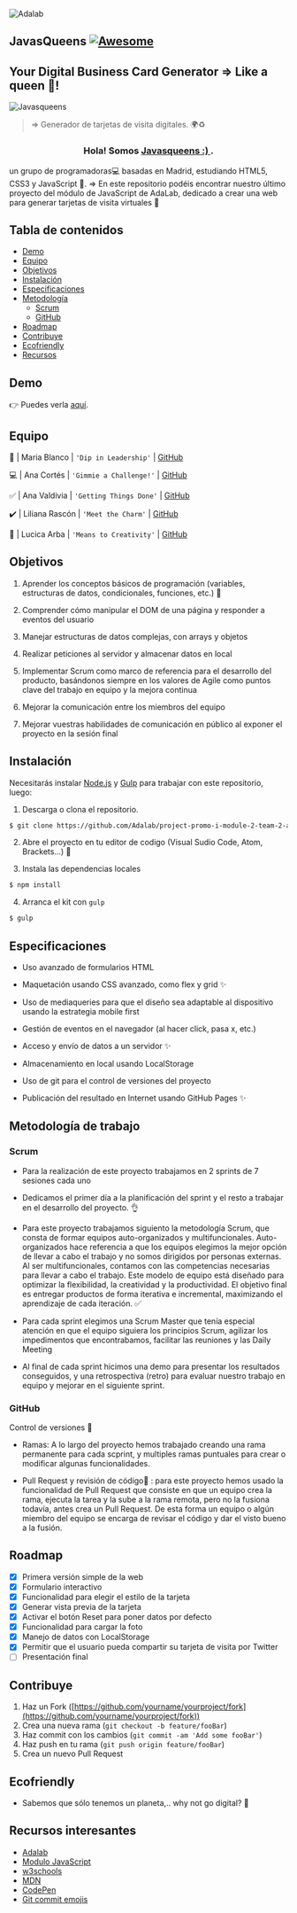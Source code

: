 ![Adalab](https://firebasestorage.googleapis.com/v0/b/gitbook-28427.appspot.com/o/assets%2F-LZZ7_HREMZMUMXiWrCj%2F-LZZ7xHB1bnkIxUrw_Yx%2F-LZZ83Upae8RuHPxHpB8%2Fadalab_brand.png?generation=1551089555419087&alt=media)
## JavasQueens    [![Awesome](https://cdn.rawgit.com/sindresorhus/awesome/d7305f38d29fed78fa85652e3a63e154dd8e8829/media/badge.svg)](https://github.com/sindresorhus/awesome#readme)
## Your Digital Business Card Generator => Like a queen 🔱!

![Javasqueens](https://data.whicdn.com/images/232427054/original.gif)
> => Generador de tarjetas de visita digitales. 🌍♻️

	
<h3 align="center">Hola! Somos <a href="" target="_blank">Javasqueens :)  </a>.</h3>

un grupo de programadoras💻 basadas en Madrid, estudiando HTML5, CSS3 y JavaScript 🚀.
=> En este repositorio podéis encontrar nuestro último proyecto del módulo de JavaScript de AdaLab, dedicado a crear una web para generar tarjetas de visita virtuales 🙌

## Tabla de contenidos
- [Demo](#demo)
- [Equipo](#equipo)
- [Objetivos](#objetivos)
- [Instalación](#instalación)
- [Especificaciones](#especificaciones)
- [Metodología](#metodología-de-trabajo)
    - [Scrum](#scrum)
    - [GitHub](#github)
- [Roadmap](#roadmap)
- [Contribuye](#contribuye)
- [Ecofriendly](#ecofriendly)
- [Recursos](#recursos-interesantes)

## Demo
👉 Puedes verla [aquí](https://www.youtube.com/watch?v=6SG2Mjpv8YE).
## Equipo
🚀 | Maria Blanco | `'Dip in Leadership'` | [GitHub](https://github.com/mablancoalvarez) 

💻 | Ana Cortés | `'Gimmie a Challenge!'` | [GitHub](https://github.com/cortesana)

✅ | Ana Valdivia | `'Getting Things Done'` | [GitHub](https://github.com/Anavalca) 

✔️ | Liliana Rascón | `'Meet the Charm'` | [GitHub](https://github.com/LiliRascon) 

🐎  | Lucica Arba | `'Means to Creativity'` | [GitHub](https://github.com/arbalu5) 

## Objetivos

1.  Aprender los conceptos básicos de programación (variables, estructuras de datos, condicionales, funciones, etc.) :tada:
    
2.  Comprender cómo manipular el DOM de una página y responder a eventos del usuario
    
3.  Manejar estructuras de datos complejas, con arrays y objetos
    
4.  Realizar peticiones al servidor y almacenar datos en local
    
5.  Implementar Scrum como marco de referencia para el desarrollo del producto, basándonos siempre en los valores de Agile como puntos clave del trabajo en equipo y la mejora continua
    
6.  Mejorar la comunicación entre los miembros del equipo
    
7.  Mejorar vuestras habilidades de comunicación en público al exponer el proyecto en la sesión final

## Instalación

Necesitarás instalar [Node.js](https://nodejs.org/) y [Gulp](https://gulpjs.com) para trabajar con este repositorio, luego:

1. Descarga o clona el repositorio.
```sh
$ git clone https://github.com/Adalab/project-promo-i-module-2-team-2-afternoon.git
```
2. Abre el proyecto en tu editor de codigo (Visual Sudio Code, Atom, Brackets...) :rocket:

3. Instala las dependencias locales
```sh
$ npm install
```
4. Arranca el kit con `gulp`
```sh
$ gulp
```

## Especificaciones

- Uso avanzado de formularios HTML

- Maquetación usando CSS avanzado, como flex y grid :sparkles:

- Uso de mediaqueries para que el diseño sea adaptable al dispositivo usando la estrategia mobile first

- Gestión de eventos en el navegador (al hacer click, pasa x, etc.)

- Acceso y envío de datos a un servidor :sparkles:

- Almacenamiento en local usando LocalStorage

- Uso de git para el control de versiones del proyecto

- Publicación del resultado en Internet usando GitHub Pages :sparkles:

## Metodología de trabajo
### Scrum
- Para la realización de este proyecto trabajamos en 2 sprints de 7 sesiones cada uno

- Dedicamos el primer día a la planificación del sprint y el resto a trabajar en el desarrollo del proyecto. :ok_hand:

- Para este proyecto trabajamos siguiento la metodología Scrum, que consta de formar equipos auto-organizados y multifuncionales. Auto-organizados hace referencia a que los equipos elegimos la mejor opción de llevar a cabo el trabajo y no somos dirigidos por personas externas. Al ser multifuncionales, contamos con las competencias necesarias para llevar a cabo el trabajo. Este modelo de equipo está diseñado para optimizar la flexibilidad, la creatividad y la productividad. El objetivo final es entregar productos de forma iterativa e incremental, maximizando el aprendizaje de cada iteración. :white_check_mark:

- Para cada sprint elegimos una Scrum Master que tenía especial atención en que el equipo siguiera los principios Scrum, agilizar los impedimentos que encontrabamos, facilitar las reuniones y las Daily Meeting

- Al final de cada sprint hicimos una demo para presentar los resultados conseguidos, y una retrospectiva (retro) para evaluar nuestro trabajo en equipo y mejorar en el siguiente sprint.

### GitHub
Control de versiones :bookmark:
- Ramas: A lo largo del proyecto hemos trabajado creando una rama permanente para cada scprint, y multiples ramas puntuales para crear o modificar algunas funcionalidades. 

- Pull Request y revisión de código:twisted_rightwards_arrows: : para este proyecto hemos usado la funcionalidad de Pull Request que consiste en que un equipo crea la rama, ejecuta la tarea y la sube a la rama remota, pero no la fusiona todavía, antes crea un Pull Request. De esta forma un equipo o algún miembro del equipo se encarga de revisar el código y dar el visto bueno a la fusión. 

## Roadmap
 - [x] Primera versión simple de la web
 - [x] Formulario interactivo
 - [x] Funcionalidad para elegir el estilo de la tarjeta
 - [x] Generar vista previa de la tarjeta 
 - [x] Activar el botón Reset para poner datos por defecto
 - [x] Funcionalidad para cargar la foto
 - [x] Manejo de datos con LocalStorage
 - [x] Permitir que el usuario pueda compartir su tarjeta de visita por Twitter
 - [ ] Presentación final
 
## Contribuye
1.  Haz un Fork ([https://github.com/yourname/yourproject/fork](https://github.com/yourname/yourproject/fork))
2.  Crea una nueva rama (`git checkout -b feature/fooBar`)
3.  Haz commit con los cambios (`git commit -am 'Add some fooBar'`)
4.  Haz push en tu rama (`git push origin feature/fooBar`)
5.  Crea un nuevo Pull Request


## Ecofriendly
- Sabemos que sólo tenemos un planeta,.. why not go digital? :green_heart:

## Recursos interesantes
* [Adalab](https://adalab.es/)
* [Modulo JavaScript](https://books.adalab.es/materiales-front-end-i/modulo-2.-programando-la-web/2_1_intro_a_la_programacion)
* [w3schools](https://www.w3schools.com/js/)
* [MDN](https://developer.mozilla.org/en-US/docs/Web/JavaScript)
* [CodePen](https://codepen.io/)
* [Git commit emojis](https://gist.github.com/parmentf/035de27d6ed1dce0b36a)

